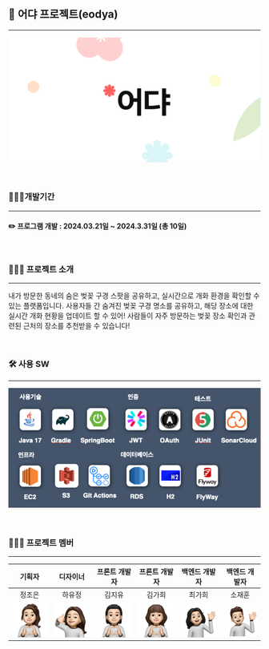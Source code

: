 ## 🌸 어댜 프로젝트(eodya)

---

![1.png](/images/1.png)

<br/>

### 🏃🏻‍♂️개발기간

---

#### ✏️ 프로그램 개발 : 2024.03.21일 ~ 2024.3.31일 (총 10일)

<br/>

### 👨🏻‍💻 프로젝트 소개

---

내가 방문한 동네의 숨은 벚꽂 구경 스팟을 공유하고, 실시간으로 개화 환경을 확인할 수 있는 플랫폼입니다.
사용자들 간 숨겨진 벚꽂 구경 명소를 공유하고, 해당 장소에 대한 실시간 개화 현황을 업데이트 할 수 있어!
사람들이 자주 방문하는 벚꽂 장소 확인과 관련된 근처의 장소를 추천받을 수 있습니다!

<br/> 

### 🛠️ 사용 SW

---

![2.png](/images/2.png)

<br/>

### 🙋🏻‍♂️ 프로젝트 멤버

---

|                 **기획자**                 |                **디자이너**                 |               **프론트 개발자**               |               **프론트 개발자**               |               **백엔드 개발자**               |               **백엔드 개발자**               |
|:-----------------------------------:|:-----------------------------------:|:-----------------------------------:|:-----------------------------------:|:-----------------------------------:|:-----------------------------------:|
|                 정조은                 |                 하유정                 |                 김지유                 |                 김가희                 |                 최가희                 |                 소재훈                 |
| <img with = 30 src="/images/5.png"> | <img with = 30 src="/images/4.png"> | <img with = 30 src="/images/3.png"> | <img with = 30 src="/images/6.png"> | <img with = 30 src="/images/7.png"> | <img with = 30 src="/images/8.png"> |


